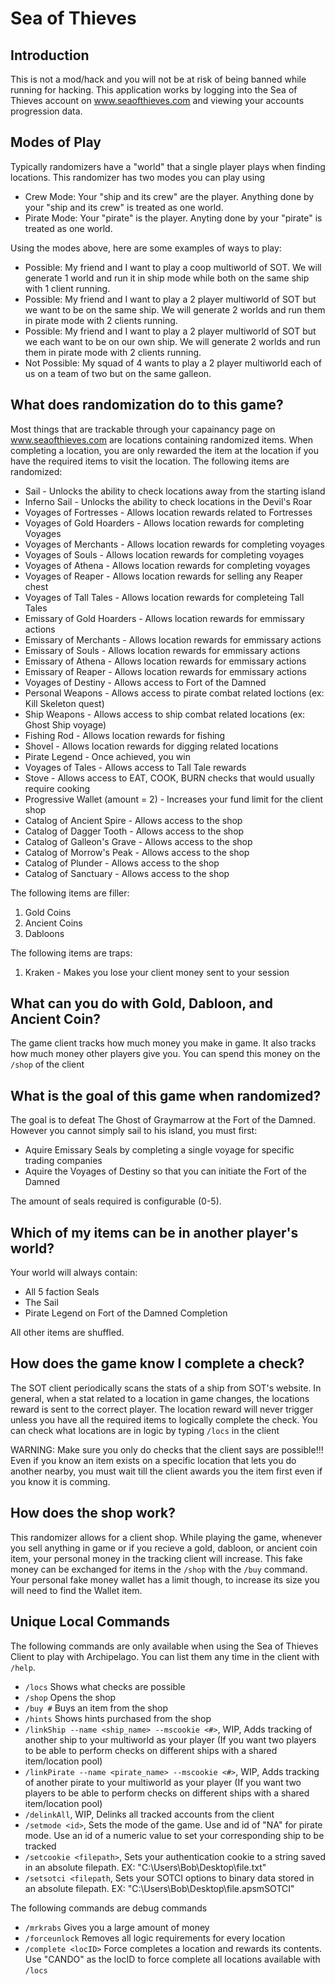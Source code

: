 # Sea of Thieves

## Introduction
This is not a mod/hack and you will not be at risk of being banned while running for hacking.
This application works by logging into the Sea of Thieves account on www.seaofthieves.com and viewing your accounts progression data.

## Modes of Play

Typically randomizers have a "world" that a single player plays when finding locations. This randomizer has two modes you can play using
- Crew Mode: Your "ship and its crew" are the player. Anything done by your "ship and its crew" is treated as one world.
- Pirate Mode: Your "pirate" is the player. Anyting done by your "pirate" is treated as one world.

Using the modes above, here are some examples of ways to play:
- Possible: My friend and I want to play a coop multiworld of SOT. We will generate 1 world and run it in ship mode while both on the same ship with 1 client running.
- Possible: My friend and I want to play a 2 player multiworld of SOT but we want to be on the same ship. We will generate 2 worlds and run them in pirate mode with 2 clients running.
- Possible: My friend and I want to play a 2 player multiworld of SOT but we each want to be on our own ship. We will generate 2 worlds and run them in pirate mode with 2 clients running.
- Not Possible: My squad of 4 wants to play a 2 player multiworld each of us on a team of two but on the same galleon.

## What does randomization do to this game?

Most things that are trackable through your capainancy page on www.seaofthieves.com are locations containing randomized items.
When completing a location, you are only rewarded the item at the location if you have the required items to visit the location.
The following items are randomized:
- Sail - Unlocks the ability to check locations away from the starting island
- Inferno Sail - Unlocks the ability to check locations in the Devil's Roar
- Voyages of Fortresses - Allows location rewards related to Fortresses
- Voyages of Gold Hoarders - Allows location rewards for completing Voyages
- Voyages of Merchants - Allows location rewards for completing  voyages
- Voyages of Souls - Allows location rewards for completing voyages
- Voyages of Athena - Allows location rewards for completing voyages
- Voyages of Reaper - Allows location rewards for selling any Reaper chest
- Voyages of Tall Tales - Allows location rewards for completeing Tall Tales
- Emissary of Gold Hoarders - Allows location rewards for emmissary actions
- Emissary of Merchants - Allows location rewards for emmissary actions
- Emissary of Souls - Allows location rewards for emmissary actions
- Emissary of Athena - Allows location rewards for emmissary actions
- Emissary of Reaper - Allows location rewards for emmissary actions
- Voyages of Destiny - Allows access to Fort of the Damned
- Personal Weapons - Allows access to pirate combat related loctions (ex: Kill Skeleton quest)
- Ship Weapons - Allows access to ship combat related locations (ex: Ghost Ship voyage)
- Fishing Rod - Allows location rewards for fishing
- Shovel - Allows location rewards for digging related locations
- Pirate Legend - Once achieved, you win
- Voyages of Tales - Allows access to Tall Tale rewards
- Stove - Allows access to EAT, COOK, BURN checks that would usually require cooking
- Progressive Wallet (amount = 2) - Increases your fund limit for the client shop
- Catalog of Ancient Spire - Allows access to the shop
- Catalog of Dagger Tooth - Allows access to the shop
- Catalog of Galleon's Grave - Allows access to the shop
- Catalog of Morrow's Peak - Allows access to the shop
- Catalog of Plunder - Allows access to the shop
- Catalog of Sanctuary - Allows access to the shop

The following items are filler:
1. Gold Coins
2. Ancient Coins
3. Dabloons

The following items are traps:
1. Kraken - Makes you lose your client money sent to your session

## What can you do with Gold, Dabloon, and Ancient Coin?
The game client tracks how much money you make in game. It also tracks how much money other players give you.
You can spend this money on the `/shop` of the client

## What is the goal of this game when randomized?

The goal is to defeat The Ghost of Graymarrow at the Fort of the Damned.
However you cannot simply sail to his island, you must first:
* Aquire Emissary Seals by completing a single voyage for specific trading companies
* Aquire the Voyages of Destiny so that you can initiate the Fort of the Damned

The amount of seals required is configurable (0-5).


## Which of my items can be in another player's world?

Your world will always contain:
- All 5 faction Seals 
- The Sail
- Pirate Legend on Fort of the Damned Completion

All other items are shuffled.

## How does the game know I complete a check?
The SOT client periodically scans the stats of a ship from SOT's website. 
In general, when a stat related to a location in game changes, the locations reward is sent to the correct player.
The location reward will never trigger unless you have all the required items to logically complete the check.
You can check what locations are in logic by typing `/locs` in the client

WARNING: Make sure you only do checks that the client says are possible!!! Even if you know an item exists on a specific location that lets you do another nearby, you must wait till the client awards you the item first even if you know it is comming.

## How does the shop work?
This randomizer allows for a client shop. While playing the game, whenever you sell anything in game or if you recieve a gold, dabloon, or ancient coin item, your personal money in the tracking client will increase. This fake money can be exchanged for items in the `/shop` with the `/buy` command.
Your personal fake money wallet has a limit though, to increase its size you will need to find the Wallet item.

## Unique Local Commands

The following commands are only available when using the Sea of Thieves Client to play with Archipelago. You can list them any time in the client with `/help`.

* `/locs` Shows what checks are possible
* `/shop` Opens the shop
* `/buy #` Buys an item from the shop
* `/hints` Shows hints purchased from the shop
* `/linkShip --name <ship_name> --mscookie <#>`, WIP, Adds tracking of another ship to your multiworld as your player (If you want two players to be able to perform checks on different ships with a shared item/location pool)
* `/linkPirate --name <pirate_name> --mscookie <#>`, WIP, Adds tracking of another pirate to your multiworld as your player (If you want two players to be able to perform checks on different ships with a shared item/location pool)
* `/delinkAll`, WIP, Delinks all tracked accounts from the client
* `/setmode <id>`, Sets the mode of the game. Use and id of "NA" for pirate mode. Use an id of a numeric value to set your corresponding ship to be tracked
* `/setcookie <filepath>`, Sets your authentication cookie to a string saved in an absolute filepath. EX: "C:\Users\Bob\Desktop\file.txt"
* `/setsotci <filepath`, Sets your SOTCI options to binary data stored in an absolute filepath. EX: "C:\Users\Bob\Desktop\file.apsmSOTCI"

The following commands are debug commands

* `/mrkrabs` Gives you a large amount of money
* `/forceunlock` Removes all logic requirements for every location
* `/complete <locID>` Force completes a location and rewards its contents. Use "CANDO" as the locID to force complete all locations available with `/locs`